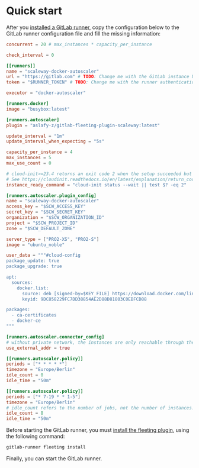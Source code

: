 # Quick start

After you [installed a GitLab runner](https://docs.gitlab.com/runner/install/), copy the configuration below to the GitLab runner configuration file and fill the missing information:

```toml
concurrent = 20 # max_instances * capacity_per_instance

check_interval = 0

[[runners]]
name = "scaleway-docker-autoscaler"
url = "https://gitlab.com" # TODO: Change me with the GitLab instance URL for the runner
token = "$RUNNER_TOKEN" # TODO: Change me with the runner authentication token

executor = "docker-autoscaler"

[runners.docker]
image = "busybox:latest"

[runners.autoscaler]
plugin = "aslafy-z/gitlab-fleeting-plugin-scaleway:latest"

update_interval = "1m"
update_interval_when_expecting = "5s"

capacity_per_instance = 4
max_instances = 5
max_use_count = 0

# cloud-init>=23.4 returns an exit code 2 when the setup succeeded but some recoverable errors occurred.
# See https://cloudinit.readthedocs.io/en/latest/explanation/return_codes.html
instance_ready_command = "cloud-init status --wait || test $? -eq 2"

[runners.autoscaler.plugin_config]
name = "scaleway-docker-autoscaler"
access_key = "$SCW_ACCESS_KEY"
secret_key = "$SCW_SECRET_KEY"
organization = "$SCW_ORGANIZATION_ID"
project = "$SCW_PROJECT_ID"
zone = "$SCW_DEFAULT_ZONE"

server_type = ["PRO2-XS", "PRO2-S"]
image = "ubuntu_noble"

user_data = """#cloud-config
package_update: true
package_upgrade: true

apt:
  sources:
    docker.list:
      source: deb [signed-by=$KEY_FILE] https://download.docker.com/linux/debian $RELEASE stable
      keyid: 9DC858229FC7DD38854AE2D88D81803C0EBFCD88

packages:
  - ca-certificates
  - docker-ce
"""

[runners.autoscaler.connector_config]
# without private network, the instances are only reachable through their public addresses.
use_external_addr = true

[[runners.autoscaler.policy]]
periods = ["* * * * *"]
timezone = "Europe/Berlin"
idle_count = 0
idle_time = "50m"

[[runners.autoscaler.policy]]
periods = ["* 7-19 * * 1-5"]
timezone = "Europe/Berlin"
# idle_count refers to the number of jobs, not the number of instances.
idle_count = 8
idle_time = "50m"
```

Before starting the GitLab runner, you must [install the fleeting plugin](https://docs.gitlab.com/runner/fleet_scaling/fleeting.html#install-with-the-oci-registry-distribution), using the following command:

```sh
gitlab-runner fleeting install
```

Finally, you can start the GitLab runner.
